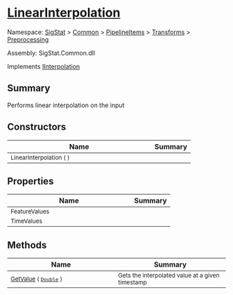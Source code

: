 # [LinearInterpolation](./LinearInterpolation.md)

Namespace: [SigStat]() > [Common](./../../../README.md) > [PipelineItems]() > [Transforms]() > [Preprocessing](./README.md)

Assembly: SigStat.Common.dll

Implements [IInterpolation](./IInterpolation.md)

## Summary
Performs linear interpolation on the input

## Constructors

| Name | Summary | 
| --- | --- | 
| <sub>LinearInterpolation (  )</sub><img width=180>| <sub></sub>| <br>


## Properties

| Name | Summary | 
| --- | --- | 
| <sub>FeatureValues</sub><img width=180>| <sub></sub>| <br>
| <sub>TimeValues</sub><img width=180>| <sub></sub>| <br>


## Methods

| Name | Summary | 
| --- | --- | 
| <sub>[GetValue](./Methods/LinearInterpolation-100663767.md) ( [`Double`](https://docs.microsoft.com/en-us/dotnet/api/System.Double) )</sub><img width=180>| <sub>Gets the interpolated value at a given timestamp</sub>| <br>


